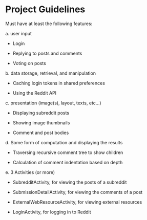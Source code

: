 # Project Guidelines

Must have at least the following features:

a. user input

- Login

- Replying to posts and comments

- Voting on posts

b. data storage, retrieval, and manipulation

- Caching login tokens in shared preferences

- Using the Reddit API

c. presentation (image(s), layout, texts, etc...)

- Displaying subreddit posts

- Showing image thumbnails

- Comment and post bodies

d. Some form of computation and displaying the results

- Traversing recursive comment tree to show children

- Calculation of comment indentation based on depth

e. 3 Activities (or more)

- SubredditActivity, for viewing the posts of a subreddit

- SubmissionDetailActivity, for viewing the comments of a post

- ExternalWebResourceActivity, for viewing external resources

- LoginActivity, for logging in to Reddit
